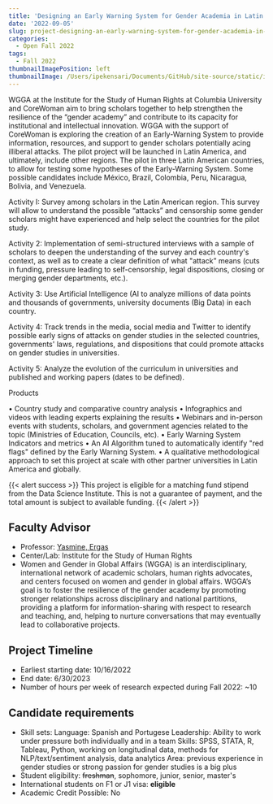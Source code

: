 ```yaml
---
title: 'Designing an Early Warning System for Gender Academia in Latin America'
date: '2022-09-05'
slug: project-designing-an-early-warning-system-for-gender-academia-in-latin-america
categories:
  - Open Fall 2022
tags:
  - Fall 2022
thumbnailImagePosition: left
thumbnailImage: /Users/ipekensari/Documents/GitHub/site-source/static/img/construction.png
---
```

WGGA at the Institute for the Study of Human Rights at Columbia University and CoreWoman aim to bring scholars together to help strengthen the resilience of the “gender academy” and contribute to its capacity for institutional and intellectual innovation. WGGA with the support of CoreWoman is exploring the creation of an Early-Warning System to provide information, resources, and support to gender scholars potentially acing illiberal attacks. The pilot project will be launched in Latin America, and ultimately, include other regions. The pilot in three Latin American countries, to allow for testing some hypotheses of the Early-Warning System. Some possible candidates include México, Brazil, Colombia, Peru, Nicaragua, Bolivia, and Venezuela. 

<!--more-->


Activity I: Survey among scholars in the Latin American region. This survey will allow to understand the possible “attacks” and censorship some gender scholars might have experienced and help select the countries for the pilot study. 

Activity 2: Implementation of semi-structured interviews with a sample of scholars to deepen the understanding of the survey and each country's context, as well as to create a clear definition of what "attack” means (cuts in funding, pressure leading to self-censorship, legal dispositions, closing or merging gender departments, etc.). 

Activity 3: Use Artificial Intelligence (AI to analyze millions of data points and thousands of governments, university documents (Big Data) in each country.

Activity 4: Track trends in the media, social media and Twitter to identify possible early signs  of attacks on gender studies in the selected countries, governments' laws, regulations, and dispositions that could promote attacks on gender studies in universities.

Activity 5: Analyze the evolution of the curriculum in universities and published and working papers (dates to be defined).

Products

•	Country study and comparative country analysis
•	Infographics and videos with leading experts explaining the results 
•	Webinars and in-person events with students, scholars, and government agencies related to the topic (Ministries of Education, Councils, etc). 
•	Early Warning System Indicators and metrics
•	An AI Algorithm tuned to automatically identify "red flags" defined by the Early Warning System.
•	A qualitative methodological approach to set this project at scale with other partner universities in Latin America and globally.

{{< alert success >}}
This project is eligible for a matching fund stipend from the Data Science Institute. This is not a guarantee of payment, and the total amount is subject to available funding.
{{< /alert >}}

## Faculty Advisor
+ Professor: [Yasmine, Ergas](www.humanrightscolumbia.org/wgga)
+ Center/Lab: Institute for the Study of Human Rights
+ Women and Gender in Global Affairs (WGGA) is an interdisciplinary, international network of academic scholars, human rights advocates, and centers focused on women and gender in global affairs. WGGA’s goal is to foster the resilience of the gender academy by promoting stronger relationships across disciplinary and national partitions, providing a platform for information-sharing with respect to research and teaching, and, helping to nurture conversations that may eventually lead to collaborative projects.

## Project Timeline
+ Earliest starting date: 10/16/2022
+ End date: 6/30/2023
+ Number of hours per week of research expected during Fall 2022: ~10

## Candidate requirements
+ Skill sets: 
  Language: Spanish and Portugese
  Leadership: Ability to work under pressure both individually and in a team
  Skills: SPSS, STATA, R, Tableau, Python, working on longitudinal data, methods for NLP/text/sentiment analysis, data analytics
  Area: previous experience in gender studies or strong passion for gender studies is a big plus
+ Student eligibility: ~~freshman~~, sophomore, junior, senior, master's
+ International students on F1 or J1 visa: **eligible**
+ Academic Credit Possible: No

